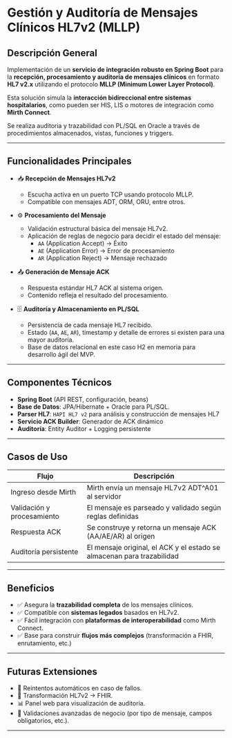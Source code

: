 # Gestión y Auditoría de Mensajes Clínicos HL7v2 (MLLP)

## Descripción General

Implementación de un **servicio de integración robusto en Spring Boot** para la **recepción, procesamiento y auditoría de mensajes clínicos** en formato **HL7 v2.x** utilizando el protocolo **MLLP (Minimum Lower Layer Protocol)**.

Esta solución simula la **interacción bidireccional entre sistemas hospitalarios**, como pueden ser HIS, LIS o motores de integración como **Mirth Connect**.

Se realiza auditoria y trazabilidad con PL/SQL en Oracle a través de procedimientos almacenados, vistas, funciones y triggers.

---

## Funcionalidades Principales

- 📥 **Recepción de Mensajes HL7v2**
  - Escucha activa en un puerto TCP usando protocolo MLLP.
  - Compatible con mensajes ADT, ORM, ORU, entre otros.

- ⚙️ **Procesamiento del Mensaje**
  - Validación estructural básica del mensaje HL7v2.
  - Aplicación de reglas de negocio para decidir el estado del mensaje:
    - `AA` (Application Accept) → Éxito
    - `AE` (Application Error) → Error de procesamiento
    - `AR` (Application Reject) → Mensaje rechazado

- 📤 **Generación de Mensaje ACK**
  - Respuesta estándar HL7 ACK al sistema origen.
  - Contenido refleja el resultado del procesamiento.

- 🗄️ **Auditoría y Almacenamiento en PL/SQL**
  - Persistencia de cada mensaje HL7 recibido.
  - Estado (`AA`, `AE`, `AR`), timestamp y detalle de errores si existen para una mayor auditoría.
  - Base de datos relacional en este caso H2 en memoria para desarrollo ágil del MVP.

---

## Componentes Técnicos

- **Spring Boot** (API REST, configuración, beans)
- **Base de Datos**: JPA/Hibernate + Oracle para PL/SQL.
- **Parser HL7**: `HAPI HL7 v2` para análisis y construcción de mensajes HL7
- **Servicio ACK Builder**: Generador de ACK dinámico
- **Auditoría**: Entity Auditor + Logging persistente

---

## Casos de Uso

| Flujo                             | Descripción                                                                 |
|----------------------------------|-----------------------------------------------------------------------------|
| Ingreso desde Mirth              | Mirth envía un mensaje HL7v2 ADT^A01 al servidor                             |
| Validación y procesamiento       | El mensaje es parseado y validado según reglas definidas                    |
| Respuesta ACK                    | Se construye y retorna un mensaje ACK (AA/AE/AR) al origen                  |
| Auditoría persistente            | El mensaje original, el ACK y el estado se almacenan para trazabilidad      |

---

## Beneficios

- ✅ Asegura la **trazabilidad completa** de los mensajes clínicos.
- ✅ Compatible con **sistemas legados** basados en HL7v2.
- ✅ Fácil integración con **plataformas de interoperabilidad** como Mirth Connect.
- ✅ Base para construir **flujos más complejos** (transformación a FHIR, enrutamiento, etc.)

---

## Futuras Extensiones

- 🔄 Reintentos automáticos en caso de fallos.
- 🔁 Transformación HL7v2 → FHIR.
- 📊 Panel web para visualización de auditoría.
- 🔐 Validaciones avanzadas de negocio (por tipo de mensaje, campos obligatorios, etc.).

---
